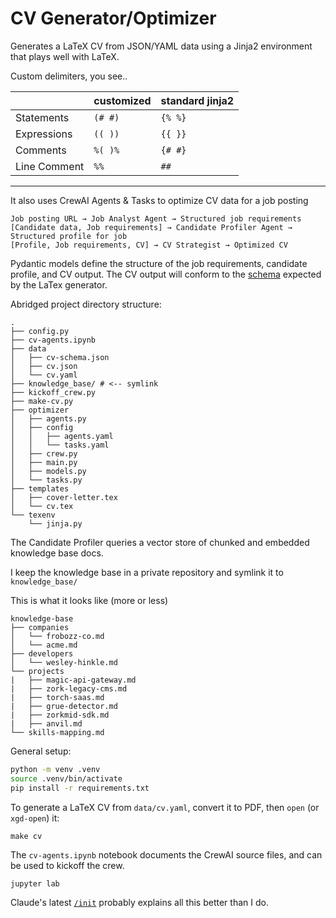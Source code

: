# CV Generator/Optimizer

Generates a LaTeX CV from JSON/YAML data using a Jinja2 environment that plays well with LaTeX.

Custom delimiters, you see..

|              | customized | standard jinja2 |
| ------------ | ---------- | --------------- |
| Statements   | `(# #)`    | `{% %}`         |
| Expressions  | `(( ))`    | `{{ }}`         |
| Comments     | `%( )%`    | `{# #}`         |
| Line Comment | `%%`       | `##`            |

---

It also uses CrewAI Agents & Tasks to optimize CV data for a job posting

```
Job posting URL → Job Analyst Agent → Structured job requirements
[Candidate data, Job requirements] → Candidate Profiler Agent → Structured profile for job
[Profile, Job requirements, CV] → CV Strategist → Optimized CV
```

Pydantic models define the structure of the job requirements, candidate profile, and CV output. The CV output will conform to the [schema](https://github.com/evokateur/cv-agents/blob/main/data/cv-schema.json) expected by the LaTex generator.

Abridged project directory structure:

```
.
├── config.py
├── cv-agents.ipynb
├── data
│   ├── cv-schema.json
│   ├── cv.json
│   └── cv.yaml
├── knowledge_base/ # <-- symlink
├── kickoff_crew.py
├── make-cv.py
├── optimizer
│   ├── agents.py
│   ├── config
│   │   ├── agents.yaml
│   │   └── tasks.yaml
│   ├── crew.py
│   ├── main.py
│   ├── models.py
│   └── tasks.py
├── templates
│   ├── cover-letter.tex
│   └── cv.tex
└── texenv
    └── jinja.py
```

The Candidate Profiler queries a vector store of chunked and embedded knowledge base docs.

I keep the knowledge base in a private repository and symlink it to `knowledge_base/`

This is what it looks like (more or less)

```
knowledge-base
├── companies
│   └── frobozz-co.md
│   └── acme.md
├── developers
│   └── wesley-hinkle.md
└── projects
|   ├── magic-api-gateway.md
|   ├── zork-legacy-cms.md
|   ├── torch-saas.md
|   ├── grue-detector.md
|   ├── zorkmid-sdk.md
|   ├── anvil.md
└── skills-mapping.md
```

General setup:

```bash
python -m venv .venv
source .venv/bin/activate
pip install -r requirements.txt
```

To generate a LaTeX CV from `data/cv.yaml`, convert it to PDF, then `open` (or `xgd-open`) it:

```
make cv
```

The `cv-agents.ipynb` notebook documents the CrewAI source files, and can be used to kickoff the crew.

```
jupyter lab
```

Claude's latest [`/init`](/CLAUDE.md) probably explains all this better than I do.
